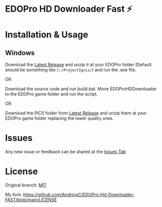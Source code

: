 # EDOPro HD Downloader Fast ⚡

# Installation & Usage

## Windows 

Download the [Latest Release](https://github.com/AndrinoC/EDOPro-Hd-Downloader-FAST/releases) and unzip it at your EDOPro folder (Default should be something like `C:/ProjectIgnis/`) and run the .exe file.

OR

Download the source code and run build.bat.
Move EDOProHDDownloader to the EDOPro game folder and run the script.

OR

Download the PICS folder from [Latest Release](https://github.com/AndrinoC/EDOPro-Hd-Downloader-FAST/releases) and unzip them at your EDOPro game folder replacing the lower quality ones.

# Issues

Any new issue or feedback can be shared at the [Issues Tab](https://github.com/AndrinoC/EDOPro-Hd-Downloader-FAST/issues)

# License

Original branch:
[MIT](https://douglas-sebastian.mit-license.org)

My fork:
https://github.com/AndrinoC/EDOPro-Hd-Downloader-FAST/blob/main/LICENSE
